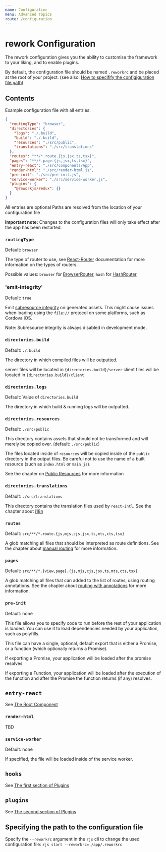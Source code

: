 ```yaml
---
name: Configuration
menu: Advanced Topics
route: /configuration
---
```


# rework Configuration

The rework configuration gives you the ability to customise the framework to your liking, and to enable plugins.

By default, the configuration file should be named `.reworkrc` and
be placed at the root of your project. (see also: [How to specifify the configiguration file path](#specifying-the-path-to-the-configuration-file))

## Contents

Example configuration file with all entries:

```json
{
  "routingType": "browser",
  "directories": {
    "logs": "./.build",
    "build": "./.build",
    "resources": "./src/public",
    "translations": "./src/translations"
  },
  "routes": "**/*.route.{js,jsx,ts,tsx}",
  "pages": "**/*.page.{js,jsx,ts,tsx}",
  "entry-react": "./src/components/App",
  "render-html": "./src/render-html.js",
  "pre-init": "./src/pre-init.js",
  "service-worker": "./src/service-worker.js",
  "plugins": {
    "@reworkjs/redux": {}
  }
}
```

All entries are optional
Paths are resolved from the location of your configuration file

**Important note:** Changes to the configuration files will only take effect after the app has been restarted.

### `routingType`

Default: `browser`

The type of router to use, see [React-Router](https://reacttraining.com/react-router/web) documentation for more information on the types of routers.

Possible values: `browser` for [BrowserRouter](https://reacttraining.com/react-router/web/api/BrowserRouter), `hash` for [HashRouter](https://reacttraining.com/react-router/web/api/HashRouter)

### 'emit-integrity'

Default: `true`

Emit [subresource integrity](https://developer.mozilla.org/en-US/docs/Web/Security/Subresource_Integrity) on generated assets.
This might cause issues when loading using the `file://` protocol on some platforms, such as Cordova iOS.

Note: Subresource integrity is always disabled in development mode.

### `directories.build`

Default: `./.build`

The directory in which compiled files will be outputted.

server files will be located in `{directories.build}/server`
client files will be located in `{directories.build}/client`

### `directories.logs`

Default: Value of `directories.build`

The directory in which build & running logs will be outputted.

### `directories.resources`

Default: `./src/public`

This directory contains assets that should not be transformed and will merely be copied over. (default: `./src/public`)

The files located inside of `resources` will be copied inside of the `public` directory in the output files.
Be careful not to use the name of a built resource (such as `index.html` or `main.js`).

See the chapter on [Public Resources](../4-public-resources.md) for more information

### `directories.translations`

Default: `./src/translations`

This directory contains the translation files used by `react-intl`. See the chapter about [i18n](../5-i18n.md)

### `routes`

Default: `src/**/*.route.{js,mjs,cjs,jsx,ts,mts,cts,tsx}`

A glob matching all files that should be interpreted as route definitions. See the chapter about [manual routing](./routing.md#declaring-a-route-manually) for more information.

### `pages`

Default: `src/**/*.{view,page}.{js,mjs,cjs,jsx,ts,mts,cts,tsx}`

A glob matching all files that can added to the list of routes, using routing annotations. See the chapter about [routing with annotations](./routing.md#declaring-a-route-using-annotations) for more information.

### `pre-init`

Default: none

This file allows you to specify code to run before the rest of your application is loaded. You can use it to load
dependencies needed by your application, such as polyfills.

This file can have a single, optional, default export that is either a Promise, or a function (which optionally returns a Promise).

If exporting a Promise, your application will be loaded after the promise resolves

If exporting a Function, your application will be loaded after the execution of the function and after the Promise the function returns (if any) resolves.

## `entry-react`

See [The Root Component](root-component.md)

### `render-html`

TBD

### `service-worker`

Default: none

If specified, the file will be loaded inside of the service worker.

## `hooks`

See [The first section of Plugins](plugins.md#hook-system)

## `plugins`

See [The second section of Plugins](plugins.md#plugin-system)

## Specifying the path to the configuration file

Specify the `--reworkrc` argument in the `rjs` cli to change the used configuration file: `rjs start --reworkrc=./app/.reworkrc`
